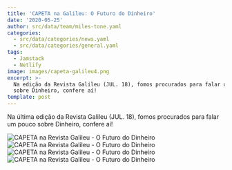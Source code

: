 ```yaml
---
title: 'CAPETA na Galileu: O Futuro do Dinheiro'
date: '2020-05-25'
author: src/data/team/miles-tone.yaml
categories:
  - src/data/categories/news.yaml
  - src/data/categories/general.yaml
tags:
  - Jamstack
  - Netlify
image: images/capeta-galileu4.png
excerpt: >-
  Na edição da Revista Galileu (JUL. 18), fomos procurados para falar um pouco
  sobre Dinheiro, confere aí!
template: post
---
```


Na última edição da Revista Galileu (JUL. 18), fomos procurados para falar um pouco sobre Dinheiro, confere aí!

![CAPETA na Revista Galileu - O Futuro do Dinheiro](/images/capeta-galileu.png)
![CAPETA na Revista Galileu - O Futuro do Dinheiro](/images/capeta-galileu2.png)
![CAPETA na Revista Galileu - O Futuro do Dinheiro](/images/capeta-galileu3.png)
![CAPETA na Revista Galileu - O Futuro do Dinheiro](/images/capeta-galileu4.png)
